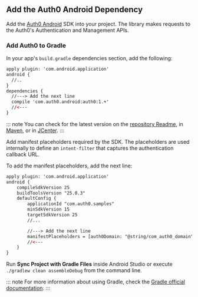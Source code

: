 ## Add the Auth0 Android Dependency

Add the [Auth0 Android](https://github.com/auth0/Auth0.Android) SDK into your project. The library makes requests to the Auth0's Authentication and Management APIs.

### Add Auth0 to Gradle

In your app's `build.gradle` dependencies section, add the following:

```xml
apply plugin: 'com.android.application'
android {
  //..
}
dependencies {
  //---> Add the next line
  compile 'com.auth0.android:auth0:1.+'
  //<---
}
```

::: note
You can check for the latest version on the [repository Readme](https://github.com/auth0/auth0.android#installation), in [Maven](http://search.maven.org/#search%7Cga%7C1%7Ca%3A%22auth0%22%20g%3A%22com.auth0.android%22), or in [JCenter](https://bintray.com/auth0/android/auth0).
:::

Add manifest placeholders required by the SDK. The placeholders are used internally to define an `intent-filter` that captures the authentication callback URL. 

To add the manifest placeholders, add the next line:

```xml
apply plugin: 'com.android.application'
android {
    compileSdkVersion 25
    buildToolsVersion "25.0.3"
    defaultConfig {
        applicationId "com.auth0.samples"
        minSdkVersion 15
        targetSdkVersion 25
        //...

        //---> Add the next line
        manifestPlaceholders = [auth0Domain: "@string/com_auth0_domain", auth0Scheme: "demo"]
        //<---
    }
}
```

Run **Sync Project with Gradle Files** inside Android Studio or execute `./gradlew clean assembleDebug` from the command line.

::: note
For more information about using Gradle, check the [Gradle official documentation](https://gradle.org/getting-started-android-build/).
:::